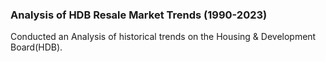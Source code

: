 ### Analysis of HDB Resale Market Trends (1990-2023)
   Conducted an Analysis of historical trends on the Housing & Development Board(HDB). 
